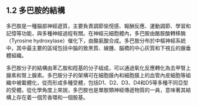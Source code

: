 ## 1.2 多巴胺的結構

多巴胺是一種腦部神經遞質，主要負責調節愉悅感、報酬反應、運動調節、學習和記憶等功能，與多種神經過程有關。在神經元細胞體內，多巴胺由酪胺酸轉移酶（Tyrosine hydroxylase）催化下，由酪氨酸合成。多巴胺分布於中樞神經系統中，其中最主要的區域包括中腦的致黑質、線腫、腦橋的中心灰質和下視丘的腺垂體組織。

多巴胺分子的結構由苯乙胺和羥基的分子組成，可以通過氧化反應轉化為去甲腎上腺素和腎上腺素。多巴胺分子的架構可在細胞膜內和細胞膜上的血管內皮細胞等組織中被載體化，從而形成多種受體，包括D1、D2、D3、D4和D5等多種不同亞型的受體。從化學角度上來說，多巴胺也是單胺類神經傳遞物質的一員，意味著其結構上存在着一個芳香環和一個胺基。